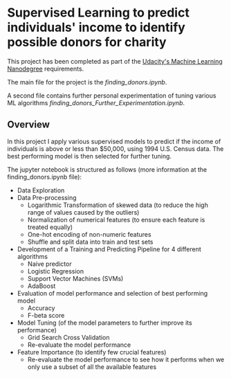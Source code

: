 # Supervised Learning to predict individuals' income to identify possible donors for charity
This project has been completed as part of the [Udacity's Machine Learning Nanodegree](https://www.udacity.com/course/intro-to-machine-learning-nanodegree--nd229) requirements.

The main file for the project is the *finding_donors.ipynb*.

A second file contains further personal experimentation of tuning various ML algorithms *finding_donors_Further_Experimentation.ipynb*.

## Overview
In this project I apply various supervised models to predict if the income of individuals is above or less than $50,000, using 1994 U.S. Census data. The best performing model is then selected for further tuning.

The jupyter notebook is structured as follows (more information at the finding_donors.ipynb file):
- Data Exploration
- Data Pre-processing
  - Logarithmic Transformation of skewed data (to reduce the high range of values caused by the outliers)
  - Normalization of numerical features (to ensure each feature is treated equally)
  - One-hot encoding of non-numeric features
  - Shuffle and split data into train and test sets
- Development of a Training and Predicting Pipeline for 4 different algorithms
  - Naive predictor
  - Logistic Regression
  - Support Vector Machines (SVMs)
  - AdaBoost
- Evaluation of model performance and selection of best performing model
  - Accuracy
  - F-beta score
- Model Tuning (of the model parameters to further improve its performance)
  - Grid Search Cross Validation
  - Re-evaluate the model performance
- Feature Importance (to identify few crucial features)
  - Re-evaluate the model performance to see how it performs when we only use a subset of all the available features


